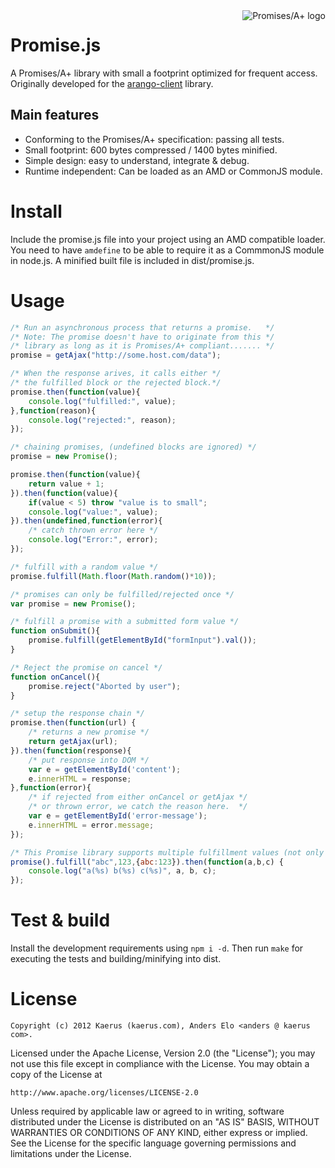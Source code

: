 <a href="http://promises-aplus.github.com/promises-spec">
    <img src="http://promises-aplus.github.com/promises-spec/assets/logo-small.png"
         align="right" alt="Promises/A+ logo" />
</a>

Promise.js
==========
A Promises/A+ library with small a footprint optimized for frequent access.
Originally developed for the <a href="https://github.com/kaerus/arango-client">arango-client</a> library.   

Main features
-------------
* Conforming to the Promises/A+ specification: passing all tests.
* Small footprint: 600 bytes compressed / 1400 bytes minified.
* Simple design: easy to understand, integrate & debug.
* Runtime independent: Can be loaded as an AMD or CommonJS module. 

Install
=======
Include the promise.js file into your project using an AMD compatible loader.
You need to have ```amdefine``` to be able to require it as a CommmonJS module in node.js. 
A minified built file is included in dist/promise.js.

Usage
=====
```Javascript
/* Run an asynchronous process that returns a promise.   */
/* Note: The promise doesn't have to originate from this */
/* library as long as it is Promises/A+ compliant....... */
promise = getAjax("http://some.host.com/data");

/* When the response arives, it calls either */
/* the fulfilled block or the rejected block.*/
promise.then(function(value){
	console.log("fulfilled:", value);
},function(reason){
	console.log("rejected:", reason);
});
```

```javascript
/* chaining promises, (undefined blocks are ignored) */
promise = new Promise();

promise.then(function(value){
	return value + 1;	
}).then(function(value){
	if(value < 5) throw "value is to small";
	console.log("value:", value);
}).then(undefined,function(error){
	/* catch thrown error here */
	console.log("Error:", error);
});

/* fulfill with a random value */
promise.fulfill(Math.floor(Math.random()*10));
```

```javascript
/* promises can only be fulfilled/rejected once */
var promise = new Promise();

/* fulfill a promise with a submitted form value */
function onSubmit(){
	promise.fulfill(getElementById("formInput").val());
}

/* Reject the promise on cancel */
function onCancel(){
	promise.reject("Aborted by user");
}

/* setup the response chain */
promise.then(function(url) {
	/* returns a new promise */
	return getAjax(url); 
}).then(function(response){
	/* put response into DOM */
	var e = getElementById('content');
	e.innerHTML = response;
},function(error){
	/* if rejected from either onCancel or getAjax */
	/* or thrown error, we catch the reason here.  */
	var e = getElementById('error-message');
	e.innerHTML = error.message;
});
```
```javascript
/* This Promise library supports multiple fulfillment values (not only one) */
promise().fulfill("abc",123,{abc:123}).then(function(a,b,c) {
	console.log("a(%s) b(%s) c(%s)", a, b, c);
});

```


Test & build
============
Install the development requirements using ```npm i -d```.
Then run ```make``` for executing the tests and building/minifying into dist.


License
=======
```
Copyright (c) 2012 Kaerus (kaerus.com), Anders Elo <anders @ kaerus com>.
```
Licensed under the Apache License, Version 2.0 (the "License");
you may not use this file except in compliance with the License.
You may obtain a copy of the License at
 
    http://www.apache.org/licenses/LICENSE-2.0
 
Unless required by applicable law or agreed to in writing, software
distributed under the License is distributed on an "AS IS" BASIS,
WITHOUT WARRANTIES OR CONDITIONS OF ANY KIND, either express or implied.
See the License for the specific language governing permissions and
limitations under the License.